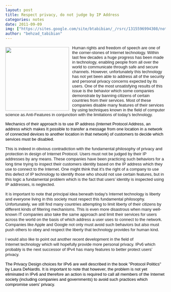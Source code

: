 ```yaml
---
layout: post
title: Respect privacy, do not judge by IP Address
categories: notes
date: 2011-09-09
img: ["https://sites.google.com/site/btabibian/_/rsrc/1315596994308/notes/respectprivacydonotjudgebyipaddress/Human%20Rights%20Logo.jpg"]
author: "behzad_tabibian"
---
```

<div style="display:inline;float:left;margin-top:5px;margin-right:10px;margin-bottom:0px;margin-left:0px"><font face="arial, sans-serif" size="2"><a href="../../notes/respectprivacydonotjudgebyipaddress/Human%20Rights%20Logo.jpg?attredirects=0/index.html" imageanchor="1"><img border="0" height="200" src="https://sites.google.com/site/btabibian/_/rsrc/1315596994308/notes/respectprivacydonotjudgebyipaddress/Human%20Rights%20Logo.jpg" width="200"/></a></font></div><font face="arial, sans-serif" size="2">Human rights and freedom
of speech are one of the corner-stones of Internet technology. Within last few decades a huge progress has been made in technology, enabling people from all over
the world to communicate through safe and secure channels. However, unfortunately
this technology has not yet been able to address all of the security and
personal privacy concerns expected by its users. One of the most unsatisfying
results of this issue is the behavior which some companies demonstrate by
banning citizens of certain countries from their services. Most of these
companies disable many features of their services by using techniques known in
the field of computer science as Anti-Features in conjunction with the
limitations of today’s technology. </font>
<!--break-->
<p style="margin-bottom:0in;margin-bottom:.0001pt;line-height:12.0pt"><span style="color:black"><font face="arial, sans-serif" size="2">Mechanics of their
approach is to use IP address (Internet Protocol Address, an address which makes It
possible to transfer a message from one location in a network of connected
devices to another location in that network) of customers to decide which
services must be disabled.</font></span></p>
<p style="margin-bottom:0in;margin-bottom:.0001pt;line-height:12.0pt"><font face="arial, sans-serif" size="2">This is indeed in obvious contradiction with
the fundamental philosophy of privacy and protection in design of Internet
Protocol. Users must not be judged by their IP addresses by any means. These
companies have been practicing such behaviors for a long time trying to inspect
their customers identity based on the IP address which they use to connect to
the Internet. One might think that it’s the right of a company to use this
defect of IP technology to identify those who should not use certain features,
but in this logic a fundamental problem which is the fact that users’ identity is
inspected using IP addresses, is neglected.</font></p>
<p style="margin-bottom:0in;margin-bottom:.0001pt;line-height:12.0pt"><font face="arial, sans-serif" size="2">It is important to note
that principal idea beneath today's Internet technology is liberty
and everyone living in this society must respect this fundamental philosophy.
Unfortunately, we still find many countries attempting to limit liberty of
their citizens by different kinds of filtering mechanisms. This is even more
disastrous when many well-known IT companies also take the same approach
and limit their services for users across the world on the basis of which
address a user uses to connect to the network. Companies like Apple and Google
not only must avoid such behaviors but also must push others to obey
and respect the liberty that technology provides for human kind.</font></p>
<p style="margin-bottom:0in;margin-bottom:.0001pt;line-height:12.0pt"><font face="arial, sans-serif" size="2">I would also like to
point out another recent development in the field of
Internet technology which will hopefully provide more personal
privacy. IPv6 which probably is the next successor of IPv4 has many
features to better protect users’ privacy.</font></p>
<p style="margin-bottom:0in;margin-bottom:.0001pt;line-height:12.0pt"><span style="color:black"><font face="arial, sans-serif" size="2">The Privacy Design choices
for IPv6 are well described in the book "Protocol Politics" by Laura DeNardls. It
is important to note that however, the problem is not yet eliminated in IPv6
and therefore an action is required to call all members of the Internet
society (including companies and governments) to avoid such practices which compromise
users’ privacy.</font></span></p>
